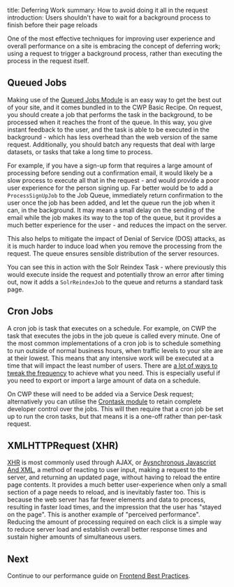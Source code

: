 title: Deferring Work
summary: How to avoid doing it all in the request
introduction: Users shouldn't have to wait for a background process to finish before their page reloads

One of the most effective techniques for improving user experience and overall performance on a site is embracing the
concept of deferring work; using a request to trigger a background process, rather than executing the process in the 
request itself.
 
## Queued Jobs
 
Making use of the [Queued Jobs Module](https://github.com/silverstripe-australia/silverstripe-queuedjobs) is an easy
way to get the best out of your site, and it comes bundled in to the CWP Basic Recipe. On request, you should create
a job that performs the task in the background, to be processed when it reaches the front of the queue. In this way, 
you give instant feedback to the user, and the task is able to be executed in the background - which has less overhead 
than the web version of the same request. Additionally, you should batch any requests that deal with large datasets, or 
tasks that take a long time to process.

For example, if you have a sign-up form that requires a large amount of processing before sending out a confirmation 
email, it would likely be a slow process to execute all that in the request - and would provide a poor user experience 
for the person signing up. Far better would be to add a `ProcessSignUpJob` to the Job Queue, immediately return 
confirmation to the user once the job has been added, and let the queue run the job when it can, in the background. It 
may mean a small delay on the sending of the email while the job makes its way to the top of the queue, but it provides 
a much better experience for the user - and reduces the impact on the server.

<div class="notice">
    This also helps to mitigate the impact of Denial of Service (DOS) attacks, as it is much harder to induce load when 
    you remove the processing from the request. The queue ensures sensible distribution of the server resources.
</div>

You can see this in action with the Solr Reindex Task - where previously this would execute inside the request and 
potentially throw an error after timing out, now it adds a `SolrReindexJob` to the queue and returns a standard task
page.

## Cron Jobs

A cron job is task that executes on a schedule. For example, on CWP the task that executes the jobs in the job queue is 
called every minute. One of the most common implementations of a cron job is to schedule something to run outside of 
normal business hours, when traffic levels to your site are at their lowest. This means that any intensive work will be 
executed at a time that will impact the least number of users. There are 
[a lot of ways to tweak the frequency](http://www.thegeekstuff.com/2009/06/15-practical-crontab-examples) to achieve 
what you need. This is especially useful if you need to export or import a large amount of data on a schedule.

On CWP these will need to be added via a Service Desk request; alternatively you can utilise the 
[Crontask module](https://github.com/silverstripe/silverstripe-crontask) to retain complete developer control over the 
jobs. This will then require that a cron job be set up to run the cron tasks, but that means it is a one-off rather than
per-task request.

## XMLHTTPRequest (XHR)

[XHR](https://en.wikipedia.org/wiki/XMLHttpRequest) is most commonly used through AJAX, or
[Aysnchronous Javascript And XML](http://www.seguetech.com/ajax-technology/), a method of reacting to user input, making
a request to the server, and returning an updated page, without having to reload the entire page contents. It provides a
much better user-experience when only a small section of a page needs to reload, and is inevitably faster too. This is 
because the web server has far fewer elements and data to process, resulting in faster load times, and the impression 
that the user has "stayed on the page". This is another example of "perceived performance". Reducing the amount of 
processing required on each click is a simple way to reduce server load and establish overall better response times and 
sustain higher amounts of simultaneous users.

## Next

Continue to our performance guide on [Frontend Best Practices](frontend-best-practices).
